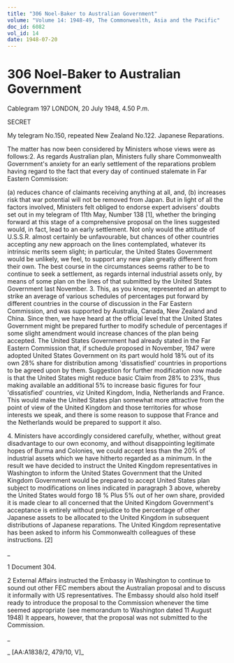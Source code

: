 ```yaml
---
title: "306 Noel-Baker to Australian Government"
volume: "Volume 14: 1948-49, The Commonwealth, Asia and the Pacific"
doc_id: 6082
vol_id: 14
date: 1948-07-20
---
```


# 306 Noel-Baker to Australian Government

Cablegram 197 LONDON, 20 July 1948, 4.50 P.m.

SECRET

My telegram No.150, repeated New Zealand No.122. Japanese Reparations.

The matter has now been considered by Ministers whose views were as follows:2. As regards Australian plan, Ministers fully share Commonwealth Government's anxiety for an early settlement of the reparations problem having regard to the fact that every day of continued stalemate in Far Eastern Commission:

(a) reduces chance of claimants receiving anything at all, and, (b) increases risk that war potential will not be removed from Japan. But in light of all the factors involved, Ministers felt obliged to endorse expert advisers' doubts set out in my telegram of 11th May, Number 138 [1], whether the bringing forward at this stage of a comprehensive proposal on the lines suggested would, in fact, lead to an early settlement. Not only would the attitude of U.S.S.R. almost certainly be unfavourable, but chances of other countries accepting any new approach on the lines contemplated, whatever its intrinsic merits seem slight; in particular, the United States Government would be unlikely, we feel, to support any new plan greatly different from their own. The best course in the circumstances seems rather to be to continue to seek a settlement, as regards internal industrial assets only, by means of some plan on the lines of that submitted by the United States Government last November. 3. This, as you know, represented an attempt to strike an average of various schedules of percentages put forward by different countries in the course of discussion in the Far Eastern Commission, and was supported by Australia, Canada, New Zealand and China. Since then, we have heard at the official level that the United States Government might be prepared further to modify schedule of percentages if some slight amendment would increase chances of the plan being accepted. The United States Government had already stated in the Far Eastern Commission that, if schedule proposed in November, 1947 were adopted United States Government on its part would hold 18% out of its own 28% share for distribution among 'dissatisfied' countries in proportions to be agreed upon by them. Suggestion for further modification now made is that the United States might reduce basic Claim from 28% to 23%, thus making available an additional 5% to increase basic figures for four 'dissatisfied' countries, viz United Kingdom, India, Netherlands and France. This would make the United States plan somewhat more attractive from the point of view of the United Kingdom and those territories for whose interests we speak, and there is some reason to suppose that France and the Netherlands would be prepared to support it also.

4\. Ministers have accordingly considered carefully, whether, without great disadvantage to our own economy, and without disappointing legitimate hopes of Burma and Colonies, we could accept less than the 20% of industrial assets which we have hitherto regarded as a minimum. In the result we have decided to instruct the United Kingdom representatives in Washington to inform the United States Government that the United Kingdom Government would be prepared to accept United States plan subject to modifications on lines indicated in paragraph 3 above, whereby the United States would forgo 18 % Plus 5% out of her own share, provided it is made clear to all concerned that the United Kingdom Government's acceptance is entirely without prejudice to the percentage of other Japanese assets to be allocated to the United Kingdom in subsequent distributions of Japanese reparations. The United Kingdom representative has been asked to inform his Commonwealth colleagues of these instructions. [2]

_

1 Document 304.

2 External Affairs instructed the Embassy in Washington to continue to sound out other FEC members about the Australian proposal and to discuss it informally with US representatives. The Embassy should also hold itself ready to introduce the proposal to the Commission whenever the time seemed appropriate (see memorandum to Washington dated 11 August 1948) It appears, however, that the proposal was not submitted to the Commission.

_

_ [AA:A1838/2, 479/10, V]_
